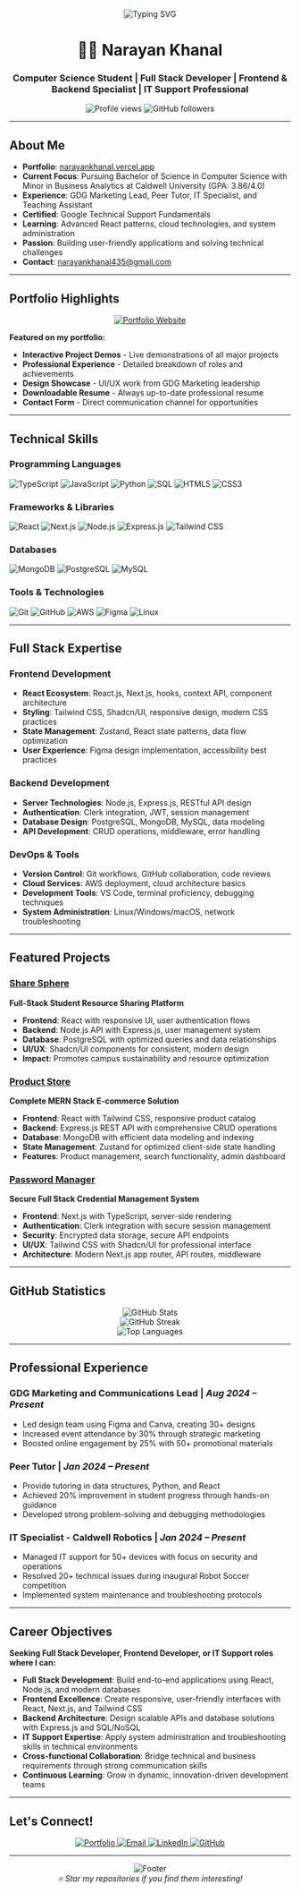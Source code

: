 <div align="center">
  <img src="https://readme-typing-svg.herokuapp.com?font=Fira+Code&pause=1000&color=2196F3&center=true&vCenter=true&width=435&lines=Hi+👋+I'm+Narayan+Khanal;Computer+Science+Student;Full+Stack+Developer;Frontend+%26+Backend+Specialist;IT+Support+Professional;Portfolio%3A+narayankhanal.vercel.app" alt="Typing SVG" />
</div>

<h1 align="center">👨‍💻 Narayan Khanal</h1>
<h3 align="center">Computer Science Student | Full Stack Developer | Frontend & Backend Specialist | IT Support Professional</h3>

<p align="center">
  <img src="https://komarev.com/ghpvc/?username=Nkhanal2002&label=Profile%20views&color=0e75b6&style=flat" alt="Profile views" />
  <img src="https://img.shields.io/github/followers/Nkhanal2002?label=Followers&style=social" alt="GitHub followers" />
</p>

---

## About Me

- **Portfolio**: [narayankhanal.vercel.app](https://narayankhanal.vercel.app)
- **Current Focus**: Pursuing Bachelor of Science in Computer Science with Minor in Business Analytics at Caldwell University (GPA: 3.86/4.0)
- **Experience**: GDG Marketing Lead, Peer Tutor, IT Specialist, and Teaching Assistant
- **Certified**: Google Technical Support Fundamentals
- **Learning**: Advanced React patterns, cloud technologies, and system administration
- **Passion**: Building user-friendly applications and solving technical challenges
- **Contact**: narayankhanal435@gmail.com

---

## Portfolio Highlights

<div align="center">
  <a href="https://narayankhanal.vercel.app">
    <img src="https://img.shields.io/badge/🚀_Visit_My_Portfolio-narayankhanal.vercel.app-FF5722?style=for-the-badge&logo=vercel&logoColor=white" alt="Portfolio Website" />
  </a>
</div>

**Featured on my portfolio:**
- **Interactive Project Demos** - Live demonstrations of all major projects
- **Professional Experience** - Detailed breakdown of roles and achievements  
- **Design Showcase** - UI/UX work from GDG Marketing leadership
- **Downloadable Resume** - Always up-to-date professional resume
- **Contact Form** - Direct communication channel for opportunities

---

## Technical Skills

### Programming Languages
<p align="left">
  <img src="https://img.shields.io/badge/TypeScript-007ACC?style=for-the-badge&logo=typescript&logoColor=white" alt="TypeScript" />
  <img src="https://img.shields.io/badge/JavaScript-F7DF1E?style=for-the-badge&logo=javascript&logoColor=black" alt="JavaScript" />
  <img src="https://img.shields.io/badge/Python-3776AB?style=for-the-badge&logo=python&logoColor=white" alt="Python" />
  <img src="https://img.shields.io/badge/SQL-4479A1?style=for-the-badge&logo=mysql&logoColor=white" alt="SQL" />
  <img src="https://img.shields.io/badge/HTML5-E34F26?style=for-the-badge&logo=html5&logoColor=white" alt="HTML5" />
  <img src="https://img.shields.io/badge/CSS3-1572B6?style=for-the-badge&logo=css3&logoColor=white" alt="CSS3" />
</p>

### Frameworks & Libraries
<p align="left">
  <img src="https://img.shields.io/badge/React-20232A?style=for-the-badge&logo=react&logoColor=61DAFB" alt="React" />
  <img src="https://img.shields.io/badge/Next.js-000000?style=for-the-badge&logo=nextdotjs&logoColor=white" alt="Next.js" />
  <img src="https://img.shields.io/badge/Node.js-43853D?style=for-the-badge&logo=node.js&logoColor=white" alt="Node.js" />
  <img src="https://img.shields.io/badge/Express.js-404D59?style=for-the-badge&logo=express&logoColor=white" alt="Express.js" />
  <img src="https://img.shields.io/badge/Tailwind_CSS-38B2AC?style=for-the-badge&logo=tailwind-css&logoColor=white" alt="Tailwind CSS" />
</p>

### Databases
<p align="left">
  <img src="https://img.shields.io/badge/MongoDB-4EA94B?style=for-the-badge&logo=mongodb&logoColor=white" alt="MongoDB" />
  <img src="https://img.shields.io/badge/PostgreSQL-316192?style=for-the-badge&logo=postgresql&logoColor=white" alt="PostgreSQL" />
  <img src="https://img.shields.io/badge/MySQL-00000F?style=for-the-badge&logo=mysql&logoColor=white" alt="MySQL" />
</p>

### Tools & Technologies
<p align="left">
  <img src="https://img.shields.io/badge/Git-F05032?style=for-the-badge&logo=git&logoColor=white" alt="Git" />
  <img src="https://img.shields.io/badge/GitHub-100000?style=for-the-badge&logo=github&logoColor=white" alt="GitHub" />
  <img src="https://img.shields.io/badge/AWS-232F3E?style=for-the-badge&logo=amazon-aws&logoColor=white" alt="AWS" />
  <img src="https://img.shields.io/badge/Figma-F24E1E?style=for-the-badge&logo=figma&logoColor=white" alt="Figma" />
  <img src="https://img.shields.io/badge/Linux-FCC624?style=for-the-badge&logo=linux&logoColor=black" alt="Linux" />
</p>

---

## Full Stack Expertise

### Frontend Development
- **React Ecosystem**: React.js, Next.js, hooks, context API, component architecture
- **Styling**: Tailwind CSS, Shadcn/UI, responsive design, modern CSS practices
- **State Management**: Zustand, React state patterns, data flow optimization
- **User Experience**: Figma design implementation, accessibility best practices

### Backend Development
- **Server Technologies**: Node.js, Express.js, RESTful API design
- **Authentication**: Clerk integration, JWT, session management
- **Database Design**: PostgreSQL, MongoDB, MySQL, data modeling
- **API Development**: CRUD operations, middleware, error handling

### DevOps & Tools
- **Version Control**: Git workflows, GitHub collaboration, code reviews
- **Cloud Services**: AWS deployment, cloud architecture basics
- **Development Tools**: VS Code, terminal proficiency, debugging techniques
- **System Administration**: Linux/Windows/macOS, network troubleshooting

---

## Featured Projects

### [Share Sphere](https://github.com/EDe-Graft/ShareSphere)
**Full-Stack Student Resource Sharing Platform**
- **Frontend**: React with responsive UI, user authentication flows
- **Backend**: Node.js API with Express.js, user management system
- **Database**: PostgreSQL with optimized queries and data relationships
- **UI/UX**: Shadcn/UI components for consistent, modern design
- **Impact**: Promotes campus sustainability and resource optimization

### [Product Store](https://github.com/Nkhanal2002/product-store)
**Complete MERN Stack E-commerce Solution**
- **Frontend**: React with Tailwind CSS, responsive product catalog
- **Backend**: Express.js REST API with comprehensive CRUD operations
- **Database**: MongoDB with efficient data modeling and indexing
- **State Management**: Zustand for optimized client-side state handling
- **Features**: Product management, search functionality, admin dashboard

### [Password Manager](https://github.com/Nkhanal2002/password-manager)
**Secure Full Stack Credential Management System**
- **Frontend**: Next.js with TypeScript, server-side rendering
- **Authentication**: Clerk integration with secure session management
- **Security**: Encrypted data storage, secure API endpoints
- **UI/UX**: Tailwind CSS with Shadcn/UI for professional interface
- **Architecture**: Modern Next.js app router, API routes, middleware

---

## GitHub Statistics

<div align="center">
  <img src="https://github-readme-stats.vercel.app/api?username=Nkhanal2002&show_icons=true&theme=tokyonight&hide_border=true" alt="GitHub Stats" />
</div>

<div align="center">
  <img src="https://github-readme-streak-stats.herokuapp.com/?user=Nkhanal2002&theme=tokyonight&hide_border=true" alt="GitHub Streak" />
</div>

<div align="center">
  <img src="https://github-readme-stats.vercel.app/api/top-langs/?username=Nkhanal2002&layout=compact&theme=tokyonight&hide_border=true" alt="Top Languages" />
</div>

---

## Professional Experience

### **GDG Marketing and Communications Lead** | *Aug 2024 – Present*
- Led design team using Figma and Canva, creating 30+ designs
- Increased event attendance by 30% through strategic marketing
- Boosted online engagement by 25% with 50+ promotional materials

### **Peer Tutor** | *Jan 2024 – Present*
- Provide tutoring in data structures, Python, and React
- Achieved 20% improvement in student progress through hands-on guidance
- Developed strong problem-solving and debugging methodologies

### **IT Specialist - Caldwell Robotics** | *Jan 2024 – Present*
- Managed IT support for 50+ devices with focus on security and operations
- Resolved 20+ technical issues during inaugural Robot Soccer competition
- Implemented system maintenance and troubleshooting protocols

---

## Career Objectives

**Seeking Full Stack Developer, Frontend Developer, or IT Support roles where I can:**
- **Full Stack Development**: Build end-to-end applications using React, Node.js, and modern databases
- **Frontend Excellence**: Create responsive, user-friendly interfaces with React, Next.js, and Tailwind CSS
- **Backend Architecture**: Design scalable APIs and database solutions with Express.js and SQL/NoSQL
- **IT Support Expertise**: Apply system administration and troubleshooting skills in technical environments
- **Cross-functional Collaboration**: Bridge technical and business requirements through strong communication skills
- **Continuous Learning**: Grow in dynamic, innovation-driven development teams

---

## Let's Connect!

<p align="center">
  <a href="https://narayankhanal.vercel.app">
    <img src="https://img.shields.io/badge/Portfolio-FF5722?style=for-the-badge&logo=todoist&logoColor=white" alt="Portfolio" />
  </a>
  <a href="mailto:narayankhanal435@gmail.com">
    <img src="https://img.shields.io/badge/Email-D14836?style=for-the-badge&logo=gmail&logoColor=white" alt="Email" />
  </a>
  <a href="https://linkedin.com/in/narayankhanal">
    <img src="https://img.shields.io/badge/LinkedIn-0077B5?style=for-the-badge&logo=linkedin&logoColor=white" alt="LinkedIn" />
  </a>
  <a href="https://github.com/Nkhanal2002">
    <img src="https://img.shields.io/badge/GitHub-100000?style=for-the-badge&logo=github&logoColor=white" alt="GitHub" />
  </a>
</p>

---

<div align="center">
  <img src="https://capsule-render.vercel.app/api?type=waving&color=gradient&height=100&section=footer" alt="Footer" />
</div>

<div align="center">
  <i>⭐ Star my repositories if you find them interesting!</i>
</div>

